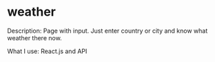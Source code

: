 # weather

Description: Page with input. Just enter country or city and know what weather there now.

What I use: React.js and API
